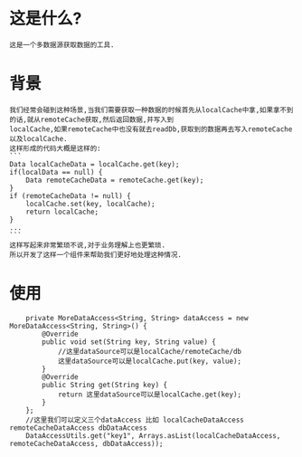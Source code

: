 #  这是什么?

    这是一个多数据源获取数据的工具.
#  背景
    我们经常会碰到这种场景,当我们需要获取一种数据的时候首先从localCache中拿,如果拿不到的话,就从remoteCache获取,然后返回数据,并写入到
    localCache,如果remoteCache中也没有就去readDb,获取到的数据再去写入remoteCache以及localCache.
    这样形成的代码大概是这样的:
    ```
    Data localCacheData = localCache.get(key);
    if(localData == null) {
        Data remoteCacheData = remoteCache.get(key);
    }
    if (remoteCacheData != null) {
        localCache.set(key, localCache);
        return localCache;
    }
    ...
    ```
    这样写起来非常繁琐不说,对于业务理解上也更繁琐.
    所以开发了这样一个组件来帮助我们更好地处理这种情况.

# 使用
    
```
    private MoreDataAccess<String, String> dataAccess = new MoreDataAccess<String, String>() {
        @Override
        public void set(String key, String value) {
            //这里dataSource可以是localCache/remoteCache/db
            这里dataSource可以是localCache.put(key, value);
        }
        @Override
        public String get(String key) {
            return 这里dataSource可以是localCache.get(key);
        }
    };
    //这里我们可以定义三个dataAccess 比如 localCacheDataAccess remoteCacheDataAccess dbDataAccess
    DataAccessUtils.get("key1", Arrays.asList(localCacheDataAccess, remoteCacheDataAccess, dbDataAccess));
    
```


